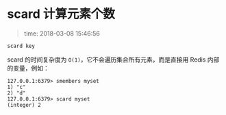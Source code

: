 # scard 计算元素个数
>time: 2018-03-08 15:46:56

```
scard key
```

scard 的时间复杂度为 `O(1)`，它不会遍历集合所有元素，而是直接用 Redis 内部的变量，例如：
```
127.0.0.1:6379> smembers myset
1) "c"
2) "d"
127.0.0.1:6379> scard myset
(integer) 2
```